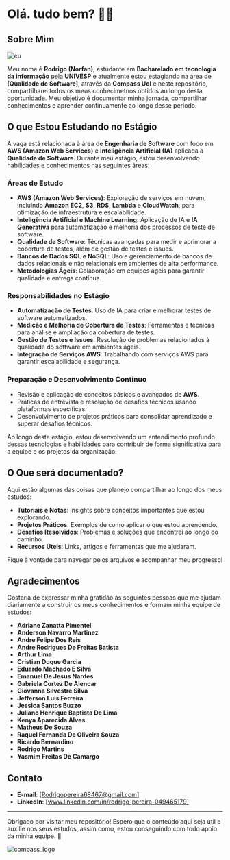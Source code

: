 # Olá. tudo bem? 👋🤓

## Sobre Mim

![eu](/uploads/b25754b650d505b6f65dd625e0e3246e/eu.PNG)

Meu nome é **Rodrigo (Norfan)**, estudante em **Bacharelado em tecnologia da informação** pela **UNIVESP** e atualmente estou estagiando na área de **[Qualidade de Software]**, através da **Compass Uol** e neste repositório, compartilharei todos os meus conhecimetnos obtidos ao longo desta oportunidade. Meu objetivo é documentar minha jornada, compartilhar conhecimentos e aprender continuamente ao longo desse período.

## O que Estou Estudando no Estágio

A vaga está relacionada à área de **Engenharia de Software** com foco em **AWS (Amazon Web Services)** e **Inteligência Artificial (IA)** aplicada à **Qualidade de Software**. Durante meu estágio, estou desenvolvendo habilidades e conhecimentos nas seguintes áreas:

### Áreas de Estudo
- **AWS (Amazon Web Services)**: Exploração de serviços em nuvem, incluindo **Amazon EC2**, **S3**, **RDS**, **Lambda** e **CloudWatch**, para otimização de infraestrutura e escalabilidade.
- **Inteligência Artificial e Machine Learning**: Aplicação de IA e **IA Generativa** para automatização e melhoria dos processos de teste de software.
- **Qualidade de Software**: Técnicas avançadas para medir e aprimorar a cobertura de testes, além de gestão de testes e issues.
- **Bancos de Dados SQL e NoSQL**: Uso e gerenciamento de bancos de dados relacionais e não relacionais em ambientes de alta performance.
- **Metodologias Ágeis**: Colaboração em equipes ágeis para garantir qualidade e entrega contínua.

### Responsabilidades no Estágio
- **Automatização de Testes**: Uso de IA para criar e melhorar testes de software automatizados.
- **Medição e Melhoria de Cobertura de Testes**: Ferramentas e técnicas para análise e ampliação da cobertura de testes.
- **Gestão de Testes e Issues**: Resolução de problemas relacionados à qualidade do software em ambientes ágeis.
- **Integração de Serviços AWS**: Trabalhando com serviços AWS para garantir escalabilidade e segurança.

### Preparação e Desenvolvimento Contínuo
- Revisão e aplicação de conceitos básicos e avançados de **AWS**.
- Práticas de entrevista e resolução de desafios técnicos usando plataformas específicas.
- Desenvolvimento de projetos práticos para consolidar aprendizado e superar desafios técnicos.

Ao longo deste estágio, estou desenvolvendo um entendimento profundo dessas tecnologias e habilidades para contribuir de forma significativa para a equipe e os projetos da organização.

## O Que será documentado?

Aqui estão algumas das coisas que planejo compartilhar ao longo dos meus estudos:

- **Tutoriais e Notas**: Insights sobre conceitos importantes que estou explorando.
- **Projetos Práticos**: Exemplos de como aplicar o que estou aprendendo.
- **Desafios Resolvidos**: Problemas e soluções que encontrei ao longo do caminho.
- **Recursos Úteis**: Links, artigos e ferramentas que me ajudaram.

Fique à vontade para navegar pelos arquivos e acompanhar meu progresso!

## Agradecimentos

Gostaria de expressar minha gratidão às seguintes pessoas que me ajudam diariamente a construir os meus conhecimentos e formam minha equipe de estudos:

- **Adriane Zanatta Pimentel**  
- **Anderson Navarro Martinez**  
- **Andre Felipe Dos Reis**  
- **Andre Rodrigues De Freitas Batista**  
- **Arthur Lima**  
- **Cristian Duque Garcia**  
- **Eduardo Machado E Silva**  
- **Emanuel De Jesus Nardes**  
- **Gabriela Cortez De Alencar**  
- **Giovanna Silvestre Silva**  
- **Jefferson Luis Ferreira**  
- **Jessica Santos Buzzo**  
- **Juliano Henrique Baptista De Lima**  
- **Kenya Aparecida Alves**  
- **Matheus De Souza**  
- **Raquel Fernanda De Oliveira Souza**  
- **Ricardo Bernardino**  
- **Rodrigo Martins**  
- **Yasmim Freitas De Camargo**

## Contato

- **E-mail**: [Rodrigopereira68467@gmail.com]
- **LinkedIn**: [www.linkedin.com/in/rodrigo-pereira-049465179]

---

Obrigado por visitar meu repositório! Espero que o conteúdo aqui seja útil e auxilie nos seus estudos, assim como, estou conseguindo com todo apoio da minha equipe. 🚀

![compass_logo](/uploads/fb31a005fa63f17c9888ccf0d86b1021/compass_logo.PNG)